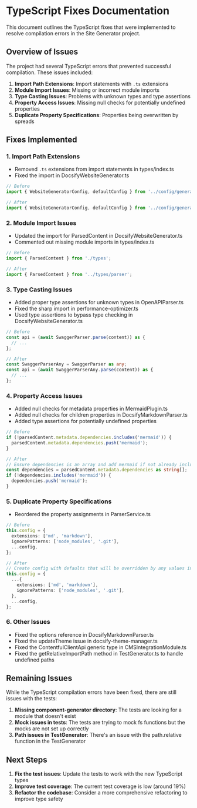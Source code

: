 # TypeScript Fixes Documentation

This document outlines the TypeScript fixes that were implemented to resolve compilation errors in the Site Generator project.

## Overview of Issues

The project had several TypeScript errors that prevented successful compilation. These issues included:

1. **Import Path Extensions**: Import statements with `.ts` extensions
2. **Module Import Issues**: Missing or incorrect module imports
3. **Type Casting Issues**: Problems with unknown types and type assertions
4. **Property Access Issues**: Missing null checks for potentially undefined properties
5. **Duplicate Property Specifications**: Properties being overwritten by spreads

## Fixes Implemented

### 1. Import Path Extensions

- Removed `.ts` extensions from import statements in types/index.ts
- Fixed the import in DocsifyWebsiteGenerator.ts

```typescript
// Before
import { WebsiteGeneratorConfig, defaultConfig } from '../config/generator.config.ts';

// After
import { WebsiteGeneratorConfig, defaultConfig } from '../config/generator.config';
```

### 2. Module Import Issues

- Updated the import for ParsedContent in DocsifyWebsiteGenerator.ts
- Commented out missing module imports in types/index.ts

```typescript
// Before
import { ParsedContent } from './types';

// After
import { ParsedContent } from '../types/parser';
```

### 3. Type Casting Issues

- Added proper type assertions for unknown types in OpenAPIParser.ts
- Fixed the sharp import in performance-optimizer.ts
- Used type assertions to bypass type checking in DocsifyWebsiteGenerator.ts

```typescript
// Before
const api = (await SwaggerParser.parse(content)) as {
  // ...
};

// After
const SwaggerParserAny = SwaggerParser as any;
const api = (await SwaggerParserAny.parse(content)) as {
  // ...
};
```

### 4. Property Access Issues

- Added null checks for metadata properties in MermaidPlugin.ts
- Added null checks for children properties in DocsifyMarkdownParser.ts
- Added type assertions for potentially undefined properties

```typescript
// Before
if (!parsedContent.metadata.dependencies.includes('mermaid')) {
  parsedContent.metadata.dependencies.push('mermaid');
}

// After
// Ensure dependencies is an array and add mermaid if not already included
const dependencies = parsedContent.metadata.dependencies as string[];
if (!dependencies.includes('mermaid')) {
  dependencies.push('mermaid');
}
```

### 5. Duplicate Property Specifications

- Reordered the property assignments in ParserService.ts

```typescript
// Before
this.config = {
  extensions: ['md', 'markdown'],
  ignorePatterns: ['node_modules', '.git'],
  ...config,
};

// After
// Create config with defaults that will be overridden by any values in config
this.config = {
  ...{
    extensions: ['md', 'markdown'],
    ignorePatterns: ['node_modules', '.git'],
  },
  ...config,
};
```

### 6. Other Issues

- Fixed the options reference in DocsifyMarkdownParser.ts
- Fixed the updateTheme issue in docsify-theme-manager.ts
- Fixed the ContentfulClientApi generic type in CMSIntegrationModule.ts
- Fixed the getRelativeImportPath method in TestGenerator.ts to handle undefined paths

## Remaining Issues

While the TypeScript compilation errors have been fixed, there are still issues with the tests:

1. **Missing component-generator directory**: The tests are looking for a module that doesn't exist
2. **Mock issues in tests**: The tests are trying to mock fs functions but the mocks are not set up correctly
3. **Path issues in TestGenerator**: There's an issue with the path.relative function in the TestGenerator

## Next Steps

1. **Fix the test issues**: Update the tests to work with the new TypeScript types
2. **Improve test coverage**: The current test coverage is low (around 19%)
3. **Refactor the codebase**: Consider a more comprehensive refactoring to improve type safety
